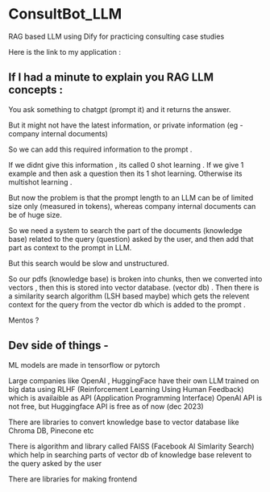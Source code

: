 # ConsultBot_LLM
RAG based LLM using Dify for practicing consulting case studies

Here is the link to my application :

## If I had a minute to explain you RAG LLM concepts :

You ask something to chatgpt (prompt it) and it returns the answer. 

But it might not have the latest information, or private information (eg - company internal documents)

So we can add this required information to the prompt .

If we didnt give this information , its called 0 shot learning . If we give 1 example and then ask a question then its 1 shot learning. Otherwise its multishot learning .

But now the problem is that the prompt length to an LLM can be of limited size only (measured in tokens), whereas company internal documents can be of huge size.

So we need a system to search the part of the documents (knowledge base) related to the query (question) asked by the user, and then add that part as context to the prompt in LLM.

But this search would be slow and unstructured. 

So our pdfs (knowledge base) is broken into chunks, then we converted into vectors , then this is stored into vector database. (vector db) . Then there is a similarity search algorithm (LSH based maybe) which gets the relevent context for the query from the vector db which is added to the prompt . 

Mentos ?

## Dev side of things - 

ML models are made in tensorflow or pytorch 

Large companies like OpenAI , HuggingFace have their own LLM trained on big data using RLHF (Reinforcement Learning Using Human Feedback) which is availaible as API (Application Programming Interface) 
OpenAI API is not free, but Huggingface API is free as of now (dec 2023)

There are libraries to convert knowledge base to vector database like Chroma DB, Pinecone etc 

There is algorithm and library called FAISS (Facebook AI Simlarity Search) which help in searching parts of vector db of knowledge base relevent to the query asked by the user 

There are libraries for making frontend 


